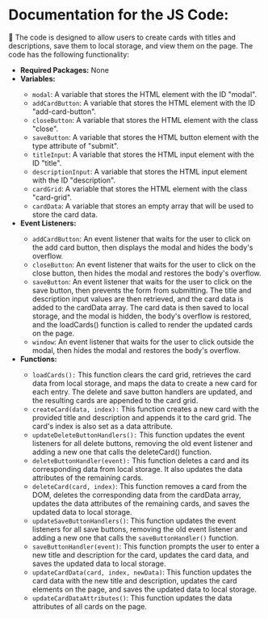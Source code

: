 <h1><strong>Documentation for the JS Code:</strong></h1>
<p>👋 The code is designed to allow users to create cards with titles and descriptions, save them to local storage, and view them on the page. The code has the following functionality:</p>
<ul>
  <li><strong>Required Packages:</strong> None</li>
  <li><strong>Variables:</strong></li>
  <ul>
    <li><code>modal</code>: A variable that stores the HTML element with the ID "modal".</li>
    <li><code>addCardButton</code>: A variable that stores the HTML element with the ID "add-card-button".</li>
    <li><code>closeButton</code>: A variable that stores the HTML element with the class "close".</li>
    <li><code>saveButton</code>: A variable that stores the HTML button element with the type attribute of "submit".</li>
    <li><code>titleInput</code>: A variable that stores the HTML input element with the ID "title".</li>
    <li><code>descriptionInput</code>: A variable that stores the HTML input element with the ID "description".</li>
    <li><code>cardGrid</code>: A variable that stores the HTML element with the class "card-grid".</li>
    <li><code>cardData</code>: A variable that stores an empty array that will be used to store the card data.</li>
  </ul>
  <li><strong>Event Listeners:</strong></li>
  <ul>
    <li><code>addCardButton</code>: An event listener that waits for the user to click on the add card button, then displays the modal and hides the body's overflow.</li>
    <li><code>closeButton</code>: An event listener that waits for the user to click on the close button, then hides the modal and restores the body's overflow.</li>
    <li><code>saveButton</code>: An event listener that waits for the user to click on the save button, then prevents the form from submitting. The title and description input values are then retrieved, and the card data is added to the cardData array. The card data is then saved to local storage, and the modal is hidden, the body's overflow is restored, and the loadCards() function is called to render the updated cards on the page.</li>
    <li><code>window</code>: An event listener that waits for the user to click outside the modal, then hides the modal and restores the body's overflow.</li>
  </ul>
  <li><strong>Functions:</strong></li>
  <ul>
    <li><code>loadCards():</code> This function clears the card grid, retrieves the card data from local storage, and maps the data to create a new card for each entry. The delete and save button handlers are updated, and the resulting cards are appended to the card grid.</li>
    <li><code>createCard(data, index):</code> This function creates a new card with the provided title and description and appends it to the card grid. The card's index is also set as a data attribute.</li>
    <li><code>updateDeleteButtonHandlers():</code> This function updates the event listeners for all delete buttons, removing the old event listener and adding a new one that calls the deleteCard() function.</li>
    <li><code>deleteButtonHandler(event):</code> This function deletes a card and its corresponding data from local storage. It also updates the data attributes of the remaining cards.</li>
    <li><code>deleteCard(card, index)</code>: This function removes a card from the DOM, deletes the corresponding data from the cardData array, updates the data attributes of the remaining cards, and saves the updated data to local storage.</li>
  <li><code>updateSaveButtonHandlers()</code>: This function updates the event listeners for all save buttons, removing the old event listener and adding a new one that calls the <code>saveButtonHandler()</code> function.</li>
  <li><code>saveButtonHandler(event)</code>: This function prompts the user to enter a new title and description for the card, updates the card data, and saves the updated data to local storage.</li>
  <li><code>updateCardData(card, index, newData)</code>: This function updates the card data with the new title and description, updates the card elements on the page, and saves the updated data to local storage.</li>
  <li><code>updateCardDataAttributes()</code>: This function updates the data attributes of all cards on the page.</li>
</ul>
